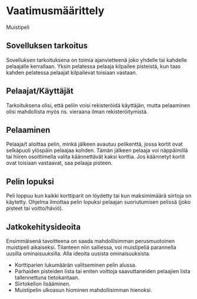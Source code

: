 # Vaatimusmäärittely
Muistipeli
## Sovelluksen tarkoitus
Sovelluksen tarkoituksena on toimia ajanvietteenä joko yhdelle tai kahdelle pelaajalle kerrallaan. Yksin pelatessa pelaaja kilpailee pisteistä, kun taas kahden pelatessa pelaajat kilpailevat toisiaan vastaan.
## Pelaajat/Käyttäjät
Tarkoituksena olisi, että peliin voisi rekisteröidä käyttäjän, mutta pelaaminen olisi mahdollista myös ns. vieraana ilman rekisteröitymistä.
## Pelaaminen
Pelaaja/t aloittaa pelin, minkä jälkeen avautuu pelikenttä, jossa kortit ovat selkäpuoli ylöspäin pelaajaa kohden. Tämän jälkeen pelaaja voi näppäimillä tai hiiren osoittimella valita käännettävät kaksi korttia. Jos käännetyt kortit ovat toisiaan vastaavat, saa pelaaja pisteen.
## Pelin lopuksi
Peli loppuu kun kaikki korttiparit on löydetty tai kun maksimimäärä siirtoja on käytetty. Ohjelma ilmottaa pelin lopuksi pelaajan suoriutumisen pelissä (joko pisteet tai voitto/häviö).
## Jatkokehitysideoita
Ensimmäisenä tavoitteena on saada mahdollisimman perusmuotoinen muistipeli aikaiseksi. Tilanteen niin salliessa, voi muistipeliä parannella uusilla ominaisuuksilla. Alla ideoita uusista ominaisuuksista.
- Korttiparien lukumäärän valitseminen pelin alussa.
- Parhaiden pisteiden lista tai eniten voittoja saavuttaneiden pelaajien lista tallennettuna tietokantaan.
- Siirtokellon lisääminen.
- Muistipelin ulkoasun hiominen mahdollisimman hienoksi.
